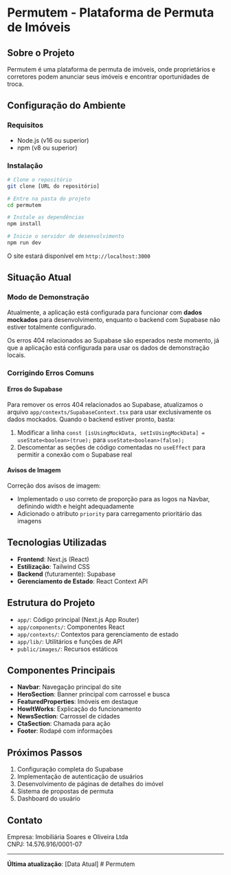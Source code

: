 # Permutem - Plataforma de Permuta de Imóveis

## Sobre o Projeto

Permutem é uma plataforma de permuta de imóveis, onde proprietários e corretores podem anunciar seus imóveis e encontrar oportunidades de troca.

## Configuração do Ambiente

### Requisitos
- Node.js (v16 ou superior)
- npm (v8 ou superior)

### Instalação

```bash
# Clone o repositório
git clone [URL do repositório]

# Entre na pasta do projeto
cd permutem

# Instale as dependências
npm install

# Inicie o servidor de desenvolvimento
npm run dev
```

O site estará disponível em `http://localhost:3000`

## Situação Atual

### Modo de Demonstração

Atualmente, a aplicação está configurada para funcionar com **dados mockados** para desenvolvimento, enquanto o backend com Supabase não estiver totalmente configurado.

Os erros 404 relacionados ao Supabase são esperados neste momento, já que a aplicação está configurada para usar os dados de demonstração locais.

### Corrigindo Erros Comuns

#### Erros do Supabase

Para remover os erros 404 relacionados ao Supabase, atualizamos o arquivo `app/contexts/SupabaseContext.tsx` para usar exclusivamente os dados mockados. Quando o backend estiver pronto, basta:

1. Modificar a linha `const [isUsingMockData, setIsUsingMockData] = useState<boolean>(true);` para `useState<boolean>(false);`
2. Descomentar as seções de código comentadas no `useEffect` para permitir a conexão com o Supabase real

#### Avisos de Imagem

Correção dos avisos de imagem:
- Implementado o uso correto de proporção para as logos na Navbar, definindo width e height adequadamente
- Adicionado o atributo `priority` para carregamento prioritário das imagens

## Tecnologias Utilizadas

- **Frontend**: Next.js (React)
- **Estilização**: Tailwind CSS
- **Backend** (futuramente): Supabase
- **Gerenciamento de Estado**: React Context API

## Estrutura do Projeto

- `app/`: Código principal (Next.js App Router)
- `app/components/`: Componentes React
- `app/contexts/`: Contextos para gerenciamento de estado
- `app/lib/`: Utilitários e funções de API
- `public/images/`: Recursos estáticos

## Componentes Principais

- **Navbar**: Navegação principal do site
- **HeroSection**: Banner principal com carrossel e busca
- **FeaturedProperties**: Imóveis em destaque
- **HowItWorks**: Explicação do funcionamento
- **NewsSection**: Carrossel de cidades
- **CtaSection**: Chamada para ação
- **Footer**: Rodapé com informações

## Próximos Passos

1. Configuração completa do Supabase
2. Implementação de autenticação de usuários
3. Desenvolvimento de páginas de detalhes do imóvel
4. Sistema de propostas de permuta
5. Dashboard do usuário

## Contato

Empresa: Imobiliária Soares e Oliveira Ltda  
CNPJ: 14.576.916/0001-07

---

**Última atualização**: [Data Atual] # Permutem

